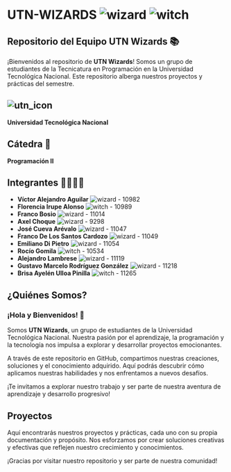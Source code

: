 # UTN-WIZARDS ![wizard](https://cdn.pixabay.com/photo/2017/08/30/01/28/mage-2693265_960_720.png) ![witch](https://cdn.pixabay.com/photo/2018/10/08/11/17/magic-3739398_960_720.png)

## Repositorio del Equipo UTN Wizards 📚

¡Bienvenidos al repositorio de **UTN Wizards**! Somos un grupo de estudiantes de la Tecnicatura en Programación en la Universidad Tecnológica Nacional. Este repositorio alberga nuestros proyectos y prácticas del semestre.

## ![utn_icon](https://cdn.pixabay.com/photo/2015/09/18/19/03/utn-944171_960_720.png)

**Universidad Tecnológica Nacional**

## Cátedra 📖

**Programación II**

## Integrantes 👨‍💻👩‍💻

- **Víctor Alejandro Aguilar** ![wizard](https://cdn.pixabay.com/photo/2017/08/30/01/28/mage-2693265_960_720.png) - 10982
- **Florencia Irupe Alonso** ![witch](https://cdn.pixabay.com/photo/2018/10/08/11/17/magic-3739398_960_720.png) - 10989
- **Franco Bosio** ![wizard](https://cdn.pixabay.com/photo/2017/08/30/01/28/mage-2693265_960_720.png) - 11014
- **Axel Choque** ![wizard](https://cdn.pixabay.com/photo/2017/08/30/01/28/mage-2693265_960_720.png) - 9298
- **José Cueva Arévalo** ![wizard](https://cdn.pixabay.com/photo/2017/08/30/01/28/mage-2693265_960_720.png) - 11047
- **Franco De Los Santos Cardozo** ![wizard](https://cdn.pixabay.com/photo/2017/08/30/01/28/mage-2693265_960_720.png) - 11049
- **Emiliano Di Pietro** ![wizard](https://cdn.pixabay.com/photo/2017/08/30/01/28/mage-2693265_960_720.png) - 11054
- **Rocío Gomila** ![witch](https://cdn.pixabay.com/photo/2018/10/08/11/17/magic-3739398_960_720.png) - 10534
- **Alejandro Lambrese** ![wizard](https://cdn.pixabay.com/photo/2017/08/30/01/28/mage-2693265_960_720.png) - 11119
- **Gustavo Marcelo Rodríguez González** ![wizard](https://cdn.pixabay.com/photo/2017/08/30/01/28/mage-2693265_960_720.png) - 11218
- **Brisa Ayelén Ulloa Pinilla** ![witch](https://cdn.pixabay.com/photo/2018/10/08/11/17/magic-3739398_960_720.png) - 11265

## ¿Quiénes Somos?

### ¡Hola y Bienvenidos! 👋

Somos **UTN Wizards**, un grupo de estudiantes de la Universidad Tecnológica Nacional. Nuestra pasión por el aprendizaje, la programación y la tecnología nos impulsa a explorar y desarrollar proyectos emocionantes. 

A través de este repositorio en GitHub, compartimos nuestras creaciones, soluciones y el conocimiento adquirido. Aquí podrás descubrir cómo aplicamos nuestras habilidades y nos enfrentamos a nuevos desafíos.

¡Te invitamos a explorar nuestro trabajo y ser parte de nuestra aventura de aprendizaje y desarrollo progresivo!

## Proyectos

Aquí encontrarás nuestros proyectos y prácticas, cada uno con su propia documentación y propósito. Nos esforzamos por crear soluciones creativas y efectivas que reflejen nuestro crecimiento y conocimientos.

¡Gracias por visitar nuestro repositorio y ser parte de nuestra comunidad!
